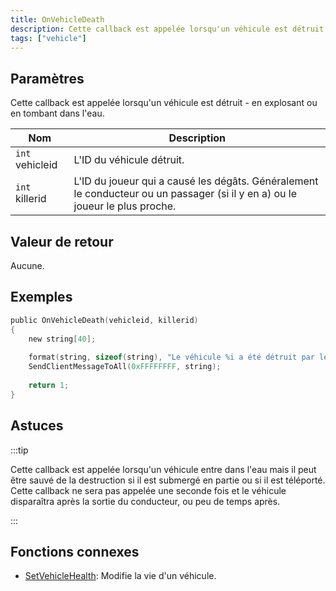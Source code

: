 ```yaml
---
title: OnVehicleDeath
description: Cette callback est appelée lorsqu'un véhicule est détruit - en explosant ou en tombant dans l'eau.
tags: ["vehicle"]
---
```


## Paramètres

Cette callback est appelée lorsqu'un véhicule est détruit - en explosant ou en tombant dans l'eau.

| Nom             | Description                                                                                                                  |
| --------------- | ---------------------------------------------------------------------------------------------------------------------------- |
| `int` vehicleid | L'ID du véhicule détruit.                                                                                                     |
| `int` killerid  | L'ID du joueur qui a causé les dégâts. Généralement le conducteur ou un passager (si il y en a) ou le joueur le plus proche. |

## Valeur de retour

Aucune.

## Exemples

```c
public OnVehicleDeath(vehicleid, killerid)
{
    new string[40];
    
    format(string, sizeof(string), "Le véhicule %i a été détruit par le joueur id %i.", vehicleid, killerid);
    SendClientMessageToAll(0xFFFFFFFF, string);
    
    return 1;
}
```

## Astuces

:::tip

Cette callback est appelée lorsqu'un véhicule entre dans l'eau mais il peut être sauvé de la destruction si il est submergé en partie ou si il est téléporté. Cette callback ne sera pas appelée une seconde fois et le véhicule disparaîtra après la sortie du conducteur, ou peu de temps après.

:::

## Fonctions connexes

- [SetVehicleHealth](../functions/SetVehicleHealth): Modifie la vie d'un véhicule.
